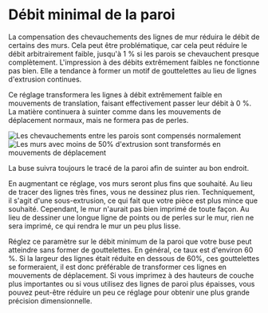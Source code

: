 Débit minimal de la paroi
===

La compensation des chevauchements des lignes de mur réduira le débit de certains des murs. Cela peut être problématique, car cela peut réduire le débit arbitrairement faible, jusqu'à 1 % si les parois se chevauchent presque complètement. L'impression à des débits extrêmement faibles ne fonctionne pas bien. Elle a tendance à former un motif de gouttelettes au lieu de lignes d'extrusion continues.

Ce réglage transformera les lignes à débit extrêmement faible en mouvements de translation, faisant effectivement passer leur débit à 0 %. La matière continuera à suinter comme dans les mouvements de déplacement normaux, mais ne formera pas de perles.

![Les chevauchements entre les parois sont compensés normalement](../../../articles/images/wall_min_flow_0.png)
![Les murs avec moins de 50% d'extrusion sont transformés en mouvements de déplacement](../../../articles/images/wall_min_flow_50.png)

La buse suivra toujours le tracé de la paroi afin de suinter au bon endroit.

En augmentant ce réglage, vos murs seront plus fins que souhaité. Au lieu de tracer des lignes très fines, vous ne dessinez plus rien. Techniquement, il s'agit d'une sous-extrusion, ce qui fait que votre pièce est plus mince que souhaité. Cependant, le mur n'aurait pas bien imprimé de toute façon. Au lieu de dessiner une longue ligne de points ou de perles sur le mur, rien ne sera imprimé, ce qui rendra le mur un peu plus lisse.

Réglez ce paramètre sur le débit minimum de la paroi que votre buse peut atteindre sans former de gouttelettes. En général, ce taux est d'environ 60 %. Si la largeur des lignes était réduite en dessous de 60%, ces gouttelettes se formeraient, il est donc préférable de transformer ces lignes en mouvements de déplacement. Si vous imprimez à des hauteurs de couche plus importantes ou si vous utilisez des lignes de paroi plus épaisses, vous pouvez peut-être réduire un peu ce réglage pour obtenir une plus grande précision dimensionnelle.
